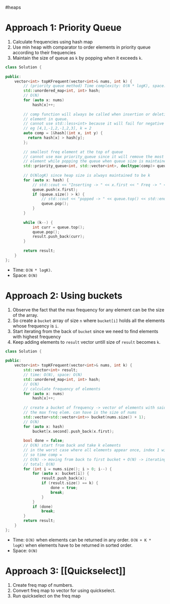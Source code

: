 #heaps
# Approach 1: Priority Queue
1. Calculate frequencies using hash map
2. Use min heap with comparator to order elements in priority queue according to their frequencies
3. Maintain the size of queue as `k` by popping when it exceeds `k`.
```cpp
class Solution {
    
public:
    vector<int> topKFrequent(vector<int>& nums, int k) {
        // (priority queue method) Time complexity: O(N * logK), space: O(N)
        std::unordered_map<int, int> hash;
        // O(N)
        for (auto x: nums)
            hash[x]++;
        
        // comp function will always be called when insertion or deletion of
        // element in queue.
        // cannot use std::less<int> because it will fail for negative numbers
        // eg [4,1,-1,2,-1,2,3], k = 2
        auto comp = [&hash](int x, int y) {
          return hash[x] > hash[y];  
        };
        
        // smallest freq element at the top of queue
        // cannot use max priority_queue since it will remove the most frequent
        // element while popping the queue when queue size is maintained to be k
        std::priority_queue<int, std::vector<int>, decltype(comp)> queue(comp);
        
        // O(NlogK) since heap size is always maintained to be k
        for (auto x: hash) {
            // std::cout << "Inserting -> " << x.first << " Freq -> " << x.second << std::endl;
            queue.push(x.first);
            if (queue.size() > k) {
                // std::cout << "popped -> " << queue.top() << std::endl;
                queue.pop();
            }
        }
                
        while (k--) {
            int curr = queue.top();
            queue.pop();
            result.push_back(curr);
        }
        
        return result;
    }
};
```
- Time: `O(N * logK)`.
- Space: `O(N)`

# Approach 2: Using buckets
1. Observe the fact that the max frequency for any element can be the size of the array.
2. So create a `bucket` array of size `n` where `bucket[i]` holds all the elements whose frequency is `i`.
3. Start iterating from the back of `bucket` since we need to find elements with highest frequency
4. Keep adding elements to `result` vector untill size of `result` becomes `k`.

```cpp
class Solution {
    
public:
    vector<int> topKFrequent(vector<int>& nums, int k) {
        std::vector<int> result;
        // time: O(N), space: O(N)
        std::unordered_map<int, int> hash;
        // O(N)
        // calculate frequency of elements
        for (auto x: nums)
            hash[x]++;
        
        // create a bucket of frequency -> vector of elements with said freq
        // the max freq elem. can have is the size of nums
        std::vector<std::vector<int>> bucket(nums.size() + 1);
        // O(N)
        for (auto x: hash)
            bucket[x.second].push_back(x.first);
        
        bool done = false;
        // O(N) start from back and take k elements
        // in the worst case where all elements appear once, index 1 will have all the elements in the bucket
        // so time comp = 
        // O(N) -> moving from back to first bucket + O(N) -> iterating over all elements in the bucket
        // total: O(N)
        for (int i = nums.size(); i > 0; i--) {
            for (auto x: bucket[i]) {
                result.push_back(x);
                if (result.size() == k) {
                    done = true;
                    break;
                }
            }
            if (done)
                break;
        }
        return result;
    }
};
```
- Time: `O(N)` when elements can be returned in any order. `O(N + K * logK)` when elements have to be returned in sorted order.
- Space: `O(N)`

# Approach 3: [[Quickselect]]
1. Create freq map of numbers.
2. Convert freq map to vector for using quickselect.
3. Run quickselect on the freq map